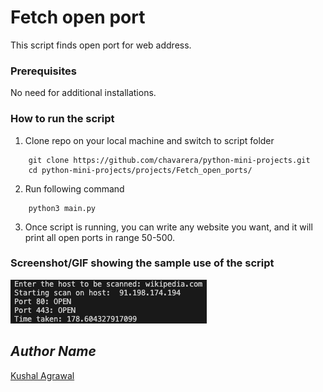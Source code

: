 # Fetch open port
<!--Remove the below lines and add yours -->
This script finds open port for web address.

### Prerequisites
<!--Remove the below lines and add yours -->
No need for additional installations.

### How to run the script
<!--Remove the below lines and add yours -->
1. Clone repo on your local machine and switch to script folder
```
    git clone https://github.com/chavarera/python-mini-projects.git
    cd python-mini-projects/projects/Fetch_open_ports/
```

2. Run following command
```
    python3 main.py
```

3. Once script is running, you can write any website you want, and it will print all open ports in range 50-500.

### Screenshot/GIF showing the sample use of the script
<!--Remove the below lines and add yours -->
![Example of script usage](Screenshot.png)

## *Author Name*
<!--Remove the below lines and add yours -->
[Kushal Agrawal](https://github.com/kushal98)
